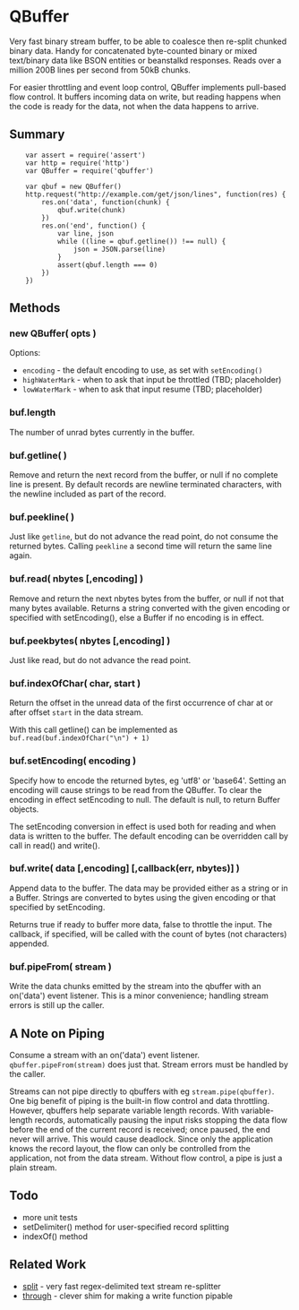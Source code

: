 QBuffer
=======

Very fast binary stream buffer, to be able to coalesce then re-split chunked binary data.
Handy for concatenated byte-counted binary or mixed text/binary data like BSON entities
or beanstalkd responses.  Reads over a million 200B lines per second from 50kB chunks.

For easier throttling and event loop control, QBuffer implements pull-based flow
control.  It buffers incoming data on write, but reading happens when
the code is ready for the data, not when the data happens to arrive.


Summary
-------

        var assert = require('assert')
        var http = require('http')
        var QBuffer = require('qbuffer')

        var qbuf = new QBuffer()
        http.request("http://example.com/get/json/lines", function(res) {
            res.on('data', function(chunk) {
                qbuf.write(chunk)
            })
            res.on('end', function() {
                var line, json
                while ((line = qbuf.getline()) !== null) {
                    json = JSON.parse(line)
                }
                assert(qbuf.length === 0)
            })
        })


Methods
-------

### new QBuffer( opts )

Options:
- `encoding` - the default encoding to use, as set with `setEncoding()`
- `highWaterMark` - when to ask that input be throttled (TBD; placeholder)
- `lowWaterMark` - when to ask that input resume (TBD; placeholder)

### buf.length

The number of unrad bytes currently in the buffer.

### buf.getline( )

Remove and return the next record from the buffer, or null if no complete line
is present.  By default records are newline terminated characters, with the
newline included as part of the record.

### buf.peekline( )

Just like `getline`, but do not advance the read point, do not consume the
returned bytes.  Calling `peekline` a second time will return the same line
again.

### buf.read( nbytes [,encoding] )

Remove and return the next nbytes bytes from the buffer, or null if not that
many bytes available.  Returns a string converted with the given encoding
or specified with setEncoding(), else a Buffer if no encoding is in effect.

### buf.peekbytes( nbytes [,encoding] )

Just like read, but do not advance the read point.

### buf.indexOfChar( char, start )

Return the offset in the unread data of the first occurrence of char at
or after offset `start` in the data stream.

With this call getline() can be implemented as `buf.read(buf.indexOfChar("\n") + 1)`

### buf.setEncoding( encoding )

Specify how to encode the returned bytes, eg 'utf8' or 'base64'.  Setting an
encoding will cause strings to be read from the QBuffer.  To clear the encoding
in effect setEncoding to null.  The default is null, to return Buffer objects.

The setEncoding conversion in effect is used both for reading and when
data is written to the buffer.  The default encoding can be overridden call
by call in read() and write().

### buf.write( data [,encoding] [,callback(err, nbytes)] )

Append data to the buffer.  The data may be provided either as a string or in a
Buffer.  Strings are converted to bytes using the given encoding or that
specified by setEncoding.

Returns true if ready to buffer more data, false to throttle the input.  The
callback, if specified, will be called with the count of bytes (not characters)
appended.

### buf.pipeFrom( stream )

Write the data chunks emitted by the stream into the qbuffer with an on('data')
event listener.  This is a minor convenience; handling stream errors is still
up the caller.


A Note on Piping
----------------

Consume a stream with an on('data') event listener.  `qbuffer.pipeFrom(stream)`
does just that.  Stream errors must be handled by the caller.

Streams can not pipe directly to qbuffers with eg `stream.pipe(qbuffer)`.
One big benefit of piping is the built-in flow control and data throttling.
However, qbuffers help separate variable length records.  With variable-length
records, automatically pausing the input risks stopping the data flow before the
end of the current record is received; once paused, the end never will arrive.
This would cause deadlock.  Since only the application knows the record layout,
the flow can only be controlled from the application, not from the data stream.
Without flow control, a pipe is just a plain stream.


Todo
----

- more unit tests
- setDelimiter() method for user-specified record splitting
- indexOf() method


Related Work
------------

- [split](http://npmjs.com/package/split) - very fast regex-delimited text stream re-splitter
- [through](http://npmjs.com/package/through) - clever shim for making a write function pipable

